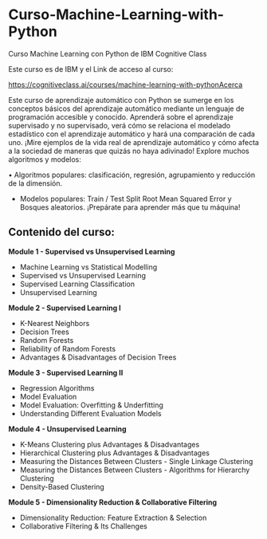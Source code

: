 # Curso-Machine-Learning-with-Python
Curso Machine Learning con Python de IBM Cognitive Class


Este curso es de IBM y el Link de acceso al curso:

https://cognitiveclass.ai/courses/machine-learning-with-pythonAcerca 


Este curso de aprendizaje automático con Python se sumerge en los conceptos básicos del aprendizaje automático mediante un lenguaje de programación accesible y conocido. Aprenderá sobre el aprendizaje supervisado y no supervisado, verá cómo se relaciona el modelado estadístico con el aprendizaje automático y hará una comparación de cada uno.
¡Mire ejemplos de la vida real de aprendizaje automático y cómo afecta a la sociedad de maneras que quizás no haya adivinado!
Explore muchos algoritmos y modelos:


•	Algoritmos populares: clasificación, regresión, agrupamiento y reducción de la dimensión.


-	Modelos populares: Train / Test Split Root Mean Squared Error y Bosques aleatorios.
¡Prepárate para aprender más que tu máquina!

## Contenido del curso:

**Module 1 - Supervised vs Unsupervised Learning**

- Machine Learning vs Statistical Modelling
- Supervised vs Unsupervised Learning 
- Supervised Learning Classification 
- Unsupervised Learning 

**Module 2 - Supervised Learning I**

-	K-Nearest Neighbors 
-	Decision Trees 
-	Random Forests
-	Reliability of Random Forests 
-	Advantages & Disadvantages of Decision Trees 

 **Module 3 - Supervised Learning II**
 
-	Regression Algorithms 
-	Model Evaluation 
- Model Evaluation: Overfitting & Underfitting
- Understanding Different Evaluation Models 

 **Module 4 - Unsupervised Learning**
 
-	K-Means Clustering plus Advantages & Disadvantages 
-	Hierarchical Clustering plus Advantages & Disadvantages 
-	Measuring the Distances Between Clusters - Single Linkage Clustering 
-	Measuring the Distances Between Clusters - Algorithms for Hierarchy Clustering
-	Density-Based Clustering 


**Module 5 - Dimensionality Reduction & Collaborative Filtering**

-	Dimensionality Reduction: Feature Extraction & Selection 
-	Collaborative Filtering & Its Challenges 







